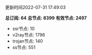 更新时间2022-07-31 17:49:03

**总订阅: 64**
**总节点: 8399**
**有效节点: 2497**
- ssr节点: 10
- v2ray节点: 1796
- trojan节点: 140
- ss节点: 551
